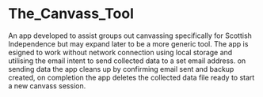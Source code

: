 # The_Canvass_Tool
An app developed to assist groups out canvassing specifically for Scottish Independence but may expand later to be a more generic tool.
The app is esigned to work without network connection using local storage and utilising the email intent to send collected data to
a set email address. on sending data the app cleans up by confirming email sent and backup created, on completion the app deletes 
the collected data file ready to start a new canvass session.
